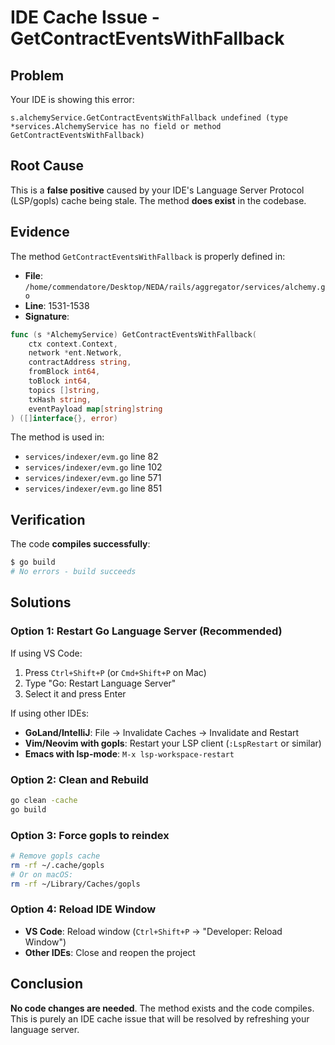 # IDE Cache Issue - GetContractEventsWithFallback

## Problem
Your IDE is showing this error:
```
s.alchemyService.GetContractEventsWithFallback undefined (type *services.AlchemyService has no field or method GetContractEventsWithFallback)
```

## Root Cause
This is a **false positive** caused by your IDE's Language Server Protocol (LSP/gopls) cache being stale. The method **does exist** in the codebase.

## Evidence
The method `GetContractEventsWithFallback` is properly defined in:
- **File**: `/home/commendatore/Desktop/NEDA/rails/aggregator/services/alchemy.go`
- **Line**: 1531-1538
- **Signature**: 
```go
func (s *AlchemyService) GetContractEventsWithFallback(
    ctx context.Context, 
    network *ent.Network, 
    contractAddress string, 
    fromBlock int64, 
    toBlock int64, 
    topics []string, 
    txHash string, 
    eventPayload map[string]string
) ([]interface{}, error)
```

The method is used in:
- `services/indexer/evm.go` line 82
- `services/indexer/evm.go` line 102
- `services/indexer/evm.go` line 571
- `services/indexer/evm.go` line 851

## Verification
The code **compiles successfully**:
```bash
$ go build
# No errors - build succeeds
```

## Solutions

### Option 1: Restart Go Language Server (Recommended)
If using VS Code:
1. Press `Ctrl+Shift+P` (or `Cmd+Shift+P` on Mac)
2. Type "Go: Restart Language Server"
3. Select it and press Enter

If using other IDEs:
- **GoLand/IntelliJ**: File → Invalidate Caches → Invalidate and Restart
- **Vim/Neovim with gopls**: Restart your LSP client (`:LspRestart` or similar)
- **Emacs with lsp-mode**: `M-x lsp-workspace-restart`

### Option 2: Clean and Rebuild
```bash
go clean -cache
go build
```

### Option 3: Force gopls to reindex
```bash
# Remove gopls cache
rm -rf ~/.cache/gopls
# Or on macOS:
rm -rf ~/Library/Caches/gopls
```

### Option 4: Reload IDE Window
- **VS Code**: Reload window (`Ctrl+Shift+P` → "Developer: Reload Window")
- **Other IDEs**: Close and reopen the project

## Conclusion
**No code changes are needed**. The method exists and the code compiles. This is purely an IDE cache issue that will be resolved by refreshing your language server.
